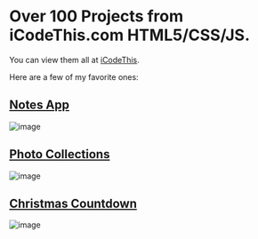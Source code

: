 # Over 100 Projects from iCodeThis.com HTML5/CSS/JS.
You can view them all at [iCodeThis](https://www.iCodeThis.com/GinaLeeAlfy).

Here are a few of my favorite ones:

## [Notes App](https://icodethis.com/submissions/47496)
![image](https://github.com/GinaLeeAlfy/icodethis_projects/assets/19276818/14102fde-7fc8-4165-ad23-c52e8a10c2c4)

## [Photo Collections](https://icodethis.com/submissions/34900)
![image](https://github.com/GinaLeeAlfy/icodethis_projects/assets/19276818/cb6b12db-076c-468b-9aad-6f3f7844ee8b)

## [Christmas Countdown](https://icodethis.com/submissions/53532)
![image](https://github.com/GinaLeeAlfy/icodethis_projects/assets/19276818/0934bc52-1165-488b-ad33-657cf68af944)
